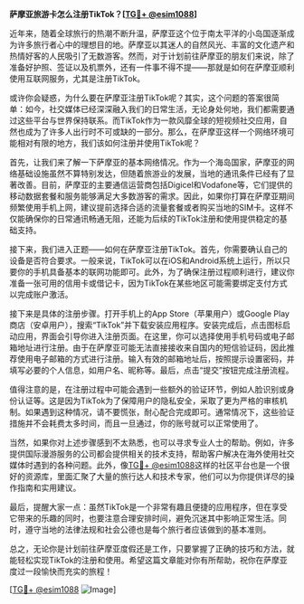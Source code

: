 **萨摩亚旅游卡怎么注册TikTok？[[TG💪+ @esim1088](https://t.me/s/esim1088)]**

近年来，随着全球旅行的热潮不断升温，萨摩亚这个位于南太平洋的小岛国逐渐成为许多旅行者心中的理想目的地。萨摩亚以其迷人的自然风光、丰富的文化遗产和热情好客的人民吸引了无数游客。然而，对于计划前往萨摩亚的朋友们来说，除了准备好护照、签证以及机票外，还有一件事不得不提——那就是如何在萨摩亚顺利使用互联网服务，尤其是注册TikTok。

或许你会疑惑，为什么要在萨摩亚注册TikTok呢？其实，这个问题的答案很简单：如今，社交媒体已经深深融入我们的日常生活，无论身处何地，我们都需要通过这些平台与世界保持联系。而TikTok作为一款风靡全球的短视频社交应用，自然也成为了许多人出行时不可或缺的一部分。那么，在萨摩亚这样一个网络环境可能相对有限的地方，我们该如何注册并使用TikTok呢？

首先，让我们来了解一下萨摩亚的基本网络情况。作为一个海岛国家，萨摩亚的网络基础设施虽然不算特别发达，但随着旅游业的发展，当地的通讯条件已经有了显著改善。目前，萨摩亚的主要通信运营商包括Digicel和Vodafone等，它们提供的移动数据套餐和服务能够满足大多数游客的需求。因此，如果你打算在萨摩亚期间频繁使用手机上网，建议提前选择合适的流量套餐或者购买当地的SIM卡。这样不仅能确保你的日常通讯畅通无阻，还能为后续的TikTok注册和使用提供稳定的基础支持。

接下来，我们进入正题——如何在萨摩亚注册TikTok。首先，你需要确认自己的设备是否符合要求。一般来说，TikTok可以在iOS和Android系统上运行，所以只要你的手机具备基本的联网功能即可。此外，为了确保注册过程顺利进行，建议你准备一张可用的信用卡或借记卡，因为TikTok在某些地区可能需要绑定支付方式以完成账户激活。

接下来是具体的注册步骤。打开手机上的App Store（苹果用户）或Google Play商店（安卓用户），搜索“TikTok”并下载安装应用程序。安装完成后，点击图标启动应用，界面会引导你进入注册页面。在这里，你可以选择使用手机号码或电子邮箱地址进行注册。由于在萨摩亚可能无法直接接收来自国内的短信验证码，因此推荐使用电子邮箱的方式进行注册。输入有效的邮箱地址后，按照提示设置密码，并填写必要的个人信息，如用户名、昵称等。最后，点击“提交”按钮完成注册流程。

值得注意的是，在注册过程中可能会遇到一些额外的验证环节，例如人脸识别或身份认证等。这是因为TikTok为了保障用户的隐私安全，采取了更为严格的审核机制。如果遇到这种情况，请不要慌张，耐心配合完成即可。通常情况下，这些验证措施并不会耗费太多时间，而且一旦通过，你的账号就可以正常使用了。

当然，如果你对上述步骤感到不太熟悉，也可以寻求专业人士的帮助。例如，许多提供国际漫游服务的公司都会提供相关的技术支持，帮助客户解决在海外使用社交媒体时遇到的各种问题。此外，像[TG💪+ @esim1088](https://t.me/s/esim1088)这样的社区平台也是一个很好的资源库，里面汇聚了大量的旅行达人和技术专家，他们可以为你提供详尽的操作指南和实用建议。

最后，提醒大家一点：虽然TikTok是一个非常有趣且便捷的应用程序，但在享受它带来的乐趣的同时，也要注意合理安排时间，避免沉迷其中影响正常生活。同时，遵守当地的法律法规和社会公德也是每个旅行者应该做到的基本准则。

总之，无论你是计划前往萨摩亚度假还是工作，只要掌握了正确的技巧和方法，就能轻松实现TikTok的注册和使用。希望这篇文章能对你有所帮助，祝你在萨摩亚度过一段愉快而充实的旅程！

[[TG💪+ @esim1088](https://t.me/s/esim1088) ![Image](https://i.postimg.cc/4NQfJmqS/Snipaste-2025-05-13-00-14-12.png)]